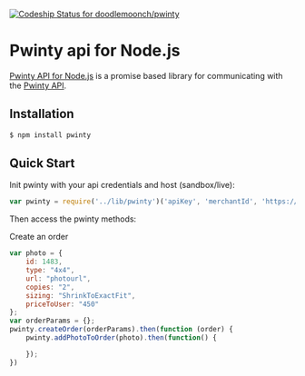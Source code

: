 [ ![Codeship Status for doodlemoonch/pwinty](https://codeship.io/projects/5a165770-f007-0131-06f7-4eb19103006a/status)](https://codeship.io/projects/27258)

# Pwinty api for Node.js

[Pwinty API for Node.js](https://npmjs.org/package/pwinty) is a promise based library for communicating with the [Pwinty API](http://www.pwinty.com/overview.html).

## Installation

```bash
$ npm install pwinty
```

## Quick Start

Init pwinty with your api credentials and host (sandbox/live):

```js
var pwinty = require('../lib/pwinty')('apiKey', 'merchantId', 'https://sandbox.pwinty.com:443');
```

Then access the pwinty methods:

Create an order
```js
var photo = {
    id: 1483,
    type: "4x4",
    url: "photourl",
    copies: "2",
    sizing: "ShrinkToExactFit",
    priceToUser: "450"
};
var orderParams = {};
pwinty.createOrder(orderParams).then(function (order) {
    pwinty.addPhotoToOrder(photo).then(function() {

    });
})
```
